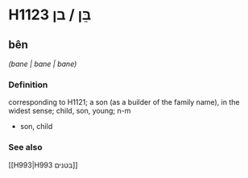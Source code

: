 # H1123 בֵּן / בן

## bên

_(bane | bane | bane)_

### Definition

corresponding to H1121; a son (as a builder of the family name), in the widest sense; child, son, young; n-m

- son, child

### See also

[[H993|H993 בטנים]]
